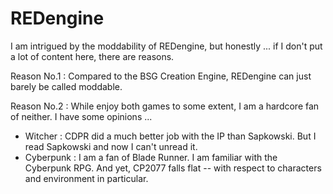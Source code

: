 # REDengine

I am intrigued by the moddability of REDengine, but honestly ...
if I don't put a lot of content here, there are reasons.

Reason No.1 : Compared to the BSG Creation Engine, REDengine can just barely be called moddable.

Reason No.2 : While enjoy both games to some extent, I am a hardcore fan of neither. I have some opinions ...

- Witcher :  CDPR did a much better job with the IP than Sapkowski. But I read Sapkowski and now I can't unread it.
- Cyberpunk : I am a fan of Blade Runner. I am familiar with the Cyberpunk RPG. And yet, CP2077 falls flat -- with respect to characters and environment in particular.

